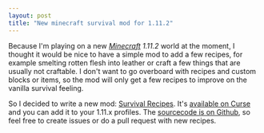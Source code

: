```yaml
---
layout: post
title: "New minecraft survival mod for 1.11.2"
---
```

Because I'm playing on a new *[Minecraft][3] 1.11.2* world at the moment, I thought it
would be nice to have a simple mod to add a few recipes, for example smelting
rotten flesh into leather or craft a few things that are usually not craftable.
I don't want to go overboard with recipes and custom blocks or items, so the mod
will only get a few recipes to improve on the vanilla survival feeling.

So I decided to write a new mod: [Survival Recipes][0]. It's [available on Curse][1]
and you can add it to your 1.11.x profiles. The [sourcecode is on Github][2], so 
feel free to create issues or do a pull request with new recipes.

[0]: https://github.com/MoriTanosuke/survivalrecipes
[1]: https://minecraft.curseforge.com/projects/survival-recipes
[2]: https://github.com/MoriTanosuke/survivalrecipes
[3]: https://minecraft.net/
